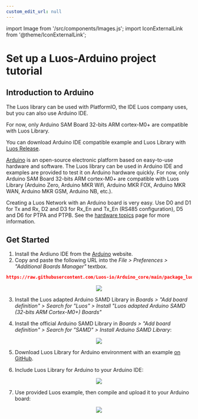 ```yaml
---
custom_edit_url: null
---
```


import Image from '/src/components/Images.js';
import IconExternalLink from '@theme/IconExternalLink';

# Set up a Luos-Arduino project tutorial

## Introduction to Arduino

The Luos library can be used with PlatformIO, the IDE Luos company uses, but you can also use Arduino IDE.

For now, only Arduino SAM Board 32-bits ARM cortex-M0+ are compatible with Luos Library.

You can download Arduino IDE compatible example and Luos Library with <a href="https://github.com/Luos-io/Luos/releases" target="_blank">Luos Release<IconExternalLink width="10" /></a>.

<a href="https://www.arduino.cc/" target="_blank">Arduino<IconExternalLink width="10" /></a> is an open-source electronic platform based on easy-to-use hardware and software. The Luos library can be used in Arduino IDE and examples are provided to test it on Arduino hardware quickly. For now, only Arduino SAM Board 32-bits ARM cortex-M0+ are compatible with Luos Library (Arduino Zero, Arduino MKR Wifi, Arduino MKR FOX, Arduino MKR WAN, Arduino MKR GSM, Arduino NB, etc.).

Creating a Luos Network with an Arduino board is very easy. Use D0 and D1 for Tx and Rx, D2 and D3 for Rx_En and Tx_En (RS485 configuration), D5 and D6 for PTPA and PTPB. See the [hardware topics](/docs/hardware-consideration/hardware-consideration) page for more information.

## Get Started

1.  Install the Ardiuno IDE from the <a href="https://www.arduino.cc/" target="_blank">Arduino<IconExternalLink width="10" /></a> website.
2.  Copy and paste the following URL into the _File > Preferences > "Additional Boards Manager"_ textbox.

```json
https://raw.githubusercontent.com/Luos-io/Arduino_core/main/package_luos_index.json
```

 <div align="center">
    <Image src="/img/arduino_board_luos_preferences.png" />
</div>

3.  Install the Luos adapted Arduino SAMD Library in _Boards > "Add board definition" > Search for "Luos" > Install "Luos adapted Arduino SAMD (32-bits ARM Cortex-M0+) Boards"_

4.  Install the official Arduino SAMD Library in _Boards > "Add board definition" > Search for "SAMD" > Install Arduino SAMD Library_:

 <div align="center">
    <Image src="/img/arduino_Luos_board.png" />
</div>

5.  Download Luos Library for Arduino environment with an example <a href="https://github.com/Luos-io/Luos/releases" target="_blank">on GitHub<IconExternalLink width="10" /></a>.

6.  Include Luos Library for Arduino to your Arduino IDE:

 <div align="center">
    <Image src="/img/arduino_include_library.png" />
</div>

7.  Use provided Luos example, then compile and upload it to your Arduino board:

 <div align="center">
    <Image src="/img/arduino_Luos_example.png" />
</div>
